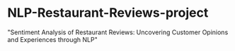 # NLP-Restaurant-Reviews-project
"Sentiment Analysis of Restaurant Reviews: Uncovering Customer Opinions and Experiences through NLP"
